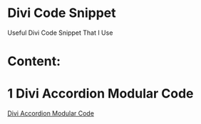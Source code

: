 # Divi Code Snippet
 Useful Divi Code Snippet That I Use

# Content:

# 1 Divi Accordion Modular Code
[Divi Accordion Modular Code](/DIVI%20Accordion%20Modular%20Code/README.md)